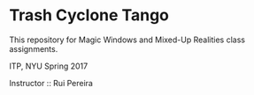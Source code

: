 # Trash Cyclone Tango

This repository for Magic Windows and Mixed-Up Realities class assignments.

ITP, NYU
Spring 2017

Instructor :: Rui Pereira
